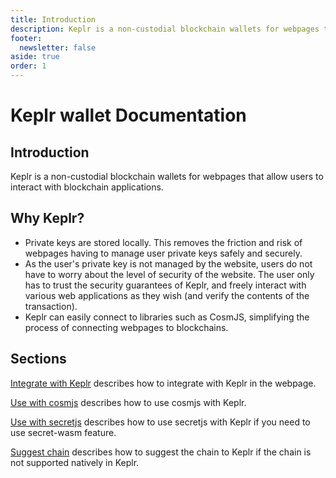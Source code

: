 ```yaml
---
title: Introduction
description: Keplr is a non-custodial blockchain wallets for webpages that allow users to interact with blockchain applications.
footer:
  newsletter: false
aside: true
order: 1
---
```


# Keplr wallet Documentation

## Introduction

Keplr is a non-custodial blockchain wallets for webpages that allow users to interact with blockchain applications.

## Why Keplr?

- Private keys are stored locally. This removes the friction and risk of webpages having to manage user private keys safely and securely.
- As the user's private key is not managed by the website, users do not have to worry about the level of security of the website. The user only has to trust the security guarantees of Keplr, and freely interact with various web applications as they wish (and verify the contents of the transaction).
- Keplr can easily connect to libraries such as CosmJS, simplifying the process of connecting webpages to blockchains.

## Sections
[Integrate with Keplr](./api) describes how to integrate with Keplr in the webpage.  

[Use with cosmjs](./api/cosmjs.md) describes how to use cosmjs with Keplr.

[Use with secretjs](./api/secretjs.md) describes how to use secretjs with Keplr if you need to use secret-wasm feature.
  
[Suggest chain](./api/suggest-chain.md) describes how to suggest the chain to Keplr if the chain is not supported natively in Keplr.
